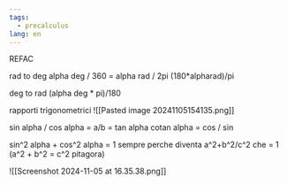```yaml
---
tags:
  - precalculus
lang: en
---
```


REFAC

rad to deg
alpha deg / 360 = alpha rad / 2pi
(180\*alpharad)/pi

deg to rad
(alpha deg \* pi)/180

rapporti trigonometrici
![[Pasted image 20241105154135.png]]

sin alpha / cos alpha = a/b = tan alpha
cotan alpha = cos / sin

sin^2 alpha + cos^2 alpha = 1 sempre
perche diventa a^2+b^2/c^2 che = 1 (a^2 + b^2 = c^2 pitagora)

![[Screenshot 2024-11-05 at 16.35.38.png]]
